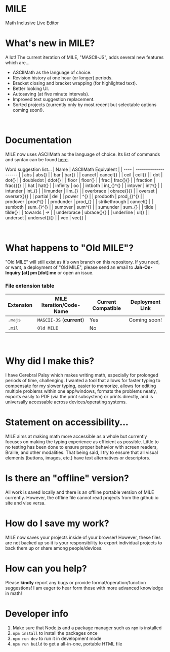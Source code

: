 # MILE

Math Inclusive Live Editor

<!-- Try it out [here](https://jah-on.github.io/MILE/)! -->

# What's new in MILE?

A lot! The current iteration of MILE, "MASCII-JS", adds several new features which are...

- ASCIIMath as the language of choice.
- Revision history at one hour (or longer) periods.
- Bracket closing and bracket wrapping (for highlighted text).
- Better looking UI.
- Autosaving (at five minute intervals).
- Improved text suggestion replacement.
- Sorted projects (currently only by most recent but selectable options coming soon!).

<br>

# Documentation

MILE now uses ASCIIMath as the language of choice. Its list of commands and syntax can be found [here](http://asciimath.org/#syntax).

Word suggestion list...
| Name | ASCIIMath Equivalent |
| ---- | -------------------- |
| abs | abs{} |
| bar | bar{} |
| cancel | cancel{} |
| ceil | ceil{} |
| dot | dot{} |
| doubledot | ddot{} |
| floor | floor{} |
| frac | frac{}{} |
| fraction | frac{}{} |
| hat | hat{} |
| infinity | oo |
| intboth | int_{}^{} |
| intover | int^{} |
| intunder | int_{} |
| limunder | lim_{} |
| overbrace | obrace{}{} |
| overset | overset{}{} |
| partial | del |
| power | ^{} |
| prodboth | prod_{}^{} |
| prodover | prod^{} |
| produnder | prod_{} |
| strikethrough | cancel{} |
| sumboth | sum_{}^{} |
| sumover | sum^{} |
| sumunder | sum_{} |
| tilde | tilde{} |
| towards | -> |
| underbrace | ubrace{}{} |
| underline | ul{} |
| underset | underset{}{} |
| vec | vec{} |


<br>

# What happens to "Old MILE"?

"Old MILE" will still exist as it's own branch on this repository. If you need, or want, a deployment of "Old MILE", please send an email to **Jah-On-Inquiry [at] pm [dot] me** or open an issue. 

### File extension table

| Extension | MILE Iteration/Code-Name  | Current Compatible | Deployment Link |
|-|-|-|-|
|`.majs`|`MASCII-JS` (**current**)|Yes|Coming soon!|
|`.mil` |`Old MILE`               |No |            |

<br>

# Why did I make this?

I have Cerebral Palsy which makes writing math, especially for prolonged periods of time, challenging. I wanted a tool that allows for faster typing to compensate for my slower typing, easier to memorize, allows for editing multiple problems within one app/windows, formats the problems neatly, exports easily to PDF (via the print subsystem) or prints directly, and is universally accessable across devices/operating systems.

# Statement on accessibility...

MILE aims at making math more accessible as a whole but currently focuses on making the typing experience as efficient as possible. Little to no testing has been done to ensure proper behavior with screen readers, Braille, and other modalities. That being said, I try to ensure that all visual elements (buttons, images, etc.) have text alternatives or descriptors. 

# Is there an "offline" version?

All work is saved locally and there is an offline portable version of MILE currently. However, the offline file cannot read projects from the github.io site and vise versa. 

# How do I save my work?

MILE now saves your projects inside of your browser! However, these files are not backed up so it is your responsibility to export individual projects to back them up or share among people/devices. 

# How can you help?

Please **kindly** report any bugs or provide format/operation/function suggestions! I am eager to hear form those with more advanced knowledge in math!

# Developer info

1. Make sure that Node.js and a package manager such as `npm` is installed
2. `npm install` to install the packages once
3. `npm run dev` to run it in development mode
4. `npm run build` to get a all-in-one, portable HTML file
